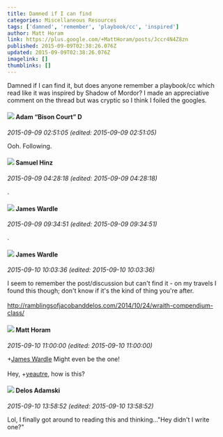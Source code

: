 ```yaml
---
title: Damned if I can find
categories: Miscellaneous Resources
tags: ['damned', 'remember', 'playbook/cc', 'inspired']
author: Matt Horam
link: https://plus.google.com/+MattHoram/posts/Jccr4N4Z8zn
published: 2015-09-09T02:38:26.076Z
updated: 2015-09-09T02:38:26.076Z
imagelink: []
thumblinks: []
---
```


Damned if I can find it, but does anyone remember a playbook/cc which read like it was inspired by Shadow of Mordor? I made an appreciative comment on the thread but was cryptic so I think I foiled the googles.
<div id='comment z12lsriwiozlfbdvd22azxxhmzq1spw33'>
  <h4><img src='{{site.baseurl}}//images/avatars/115794042160633829509_photo.jpg'> Adam “Bison Court” D</h4>
      <p><cite>2015-09-09 02:51:05 (edited: 2015-09-09 02:51:05)</cite></p>
        <p>Ooh. Following.</p>
</div>
        

<div id='comment z12lsriwiozlfbdvd22azxxhmzq1spw33'>
  <h4><img src='{{site.baseurl}}//images/avatars/103073938574624630447_photo.jpg'> Samuel Hinz</h4>
      <p><cite>2015-09-09 04:28:18 (edited: 2015-09-09 04:28:18)</cite></p>
        <p>.</p>
</div>
        

<div id='comment z12lsriwiozlfbdvd22azxxhmzq1spw33'>
  <h4><img src='{{site.baseurl}}//images/avatars/105841702863414075175_photo.jpg'> James Wardle</h4>
      <p><cite>2015-09-09 09:34:51 (edited: 2015-09-09 09:34:51)</cite></p>
        <p>.</p>
</div>
        

<div id='comment z12lsriwiozlfbdvd22azxxhmzq1spw33'>
  <h4><img src='{{site.baseurl}}//images/avatars/105841702863414075175_photo.jpg'> James Wardle</h4>
      <p><cite>2015-09-10 10:03:36 (edited: 2015-09-10 10:03:36)</cite></p>
        <p>I seem to remember the post/discussion but can&#39;t find it - on my travels I found this though; don&#39;t know if it&#39;s the kind of thing you&#39;re after. <br /><br /><a href="http://ramblingsofjacobanddelos.com/2014/10/24/wraith-compendium-class/" class="ot-anchor">http://ramblingsofjacobanddelos.com/2014/10/24/wraith-compendium-class/</a></p>
</div>
        

<div id='comment z12lsriwiozlfbdvd22azxxhmzq1spw33'>
  <h4><img src='{{site.baseurl}}//images/avatars/105472060898626050077_photo.jpg'> Matt Horam</h4>
      <p><cite>2015-09-10 11:00:00 (edited: 2015-09-10 11:00:00)</cite></p>
        <p><span class="proflinkWrapper"><span class="proflinkPrefix">+</span><a class="proflink" href="https://plus.google.com/105841702863414075175" oid="105841702863414075175">James Wardle</a></span> Might even be the one!<br /><br />Hey, <span class="proflinkWrapper"><span class="proflinkPrefix">+</span><a class="proflink" href="https://plus.google.com/108442908734362658333" oid="108442908734362658333">yeautre</a></span>​, how is this?</p>
</div>
        

<div id='comment z12lsriwiozlfbdvd22azxxhmzq1spw33'>
  <h4><img src='{{site.baseurl}}//images/avatars/112189206383181484786_photo.jpg'> Delos Adamski</h4>
      <p><cite>2015-09-10 13:58:52 (edited: 2015-09-10 13:58:52)</cite></p>
        <p>Lol, I finally got around to reading this and thinking...&quot;Hey didn&#39;t I write one?&quot;</p>
</div>
        